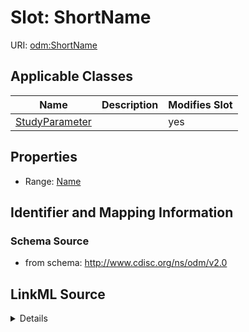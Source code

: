 # Slot: ShortName

URI: [odm:ShortName](http://www.cdisc.org/ns/odm/v2.0/ShortName)



<!-- no inheritance hierarchy -->




## Applicable Classes

| Name | Description | Modifies Slot |
| --- | --- | --- |
[StudyParameter](StudyParameter.md) |  |  yes  |







## Properties

* Range: [Name](Name.md)





## Identifier and Mapping Information







### Schema Source


* from schema: http://www.cdisc.org/ns/odm/v2.0




## LinkML Source

<details>
```yaml
name: ShortName
from_schema: http://www.cdisc.org/ns/odm/v2.0
rank: 1000
alias: ShortName
domain_of:
- StudyParameter
range: name

```
</details>